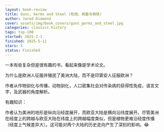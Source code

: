 ```yaml
---
layout: book-review
title: Guns, Germs and Steel (枪炮、病菌与钢铁)
author: Jared Diamond
cover: assets/img/book_covers/guns_germs_and_steel.jpg
categories: classics history
tags: top-100
started: 2025-2-1
finished: 2025-5-11
stars: 5
status: Finished
---
```


一本有些复杂但是很有趣的书，看起来像是学术论文。

为什么是欧洲人征服并殖民了美洲大陆，而不是印第安人征服欧洲？

作者从作物驯化与传播，动物驯化，人口密集社会对传染病的获得性免疫，语言文字，及武器的角度解析。

有趣知识：

作者认为美洲的地形是纵向沿经度展开，而欧亚大陆是横向沿纬度展开。尽管美洲在经度上的跨越与欧亚大陆在纬度上的跨越幅度类似，但是植物更难沿经度传播（经度上气候差异大）。这可能对两个大陆的历史走向产生了深刻的影响。😂
